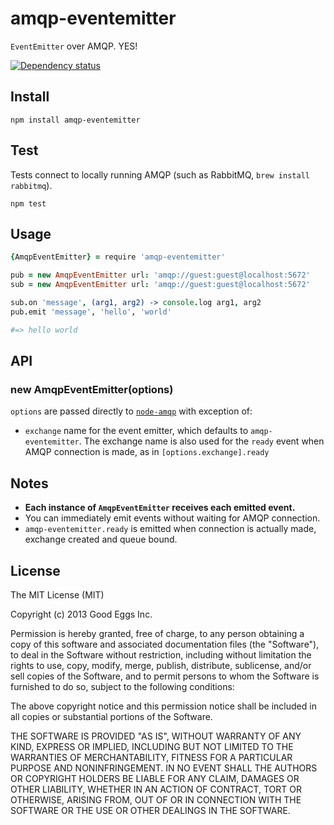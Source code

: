 # amqp-eventemitter

`EventEmitter` over AMQP. YES!

[![Dependency status](https://david-dm.org/goodeggs/amqp-eventemitter.png)](https://david-dm.org/goodeggs/amqp-eventemitter)

## Install

    npm install amqp-eventemitter

## Test

Tests connect to locally running AMQP (such as RabbitMQ, `brew install rabbitmq`).

    npm test

## Usage

```coffeescript
{AmqpEventEmitter} = require 'amqp-eventemitter'

pub = new AmqpEventEmitter url: 'amqp://guest:guest@localhost:5672'
sub = new AmqpEventEmitter url: 'amqp://guest:guest@localhost:5672'

sub.on 'message', (arg1, arg2) -> console.log arg1, arg2
pub.emit 'message', 'hello', 'world'

#=> hello world
```

## API

### new AmqpEventEmitter(options)

`options` are passed directly to [`node-amqp`](https://github.com/postwait/node-amqp) with exception of:

- `exchange` name for the event emitter, which defaults to `amqp-eventemitter`. The exchange name is also used for the `ready` event when AMQP connection is made, as in `[options.exchange].ready`

## Notes

- **Each instance of `AmqpEventEmitter` receives each emitted event.**
- You can immediately emit events without waiting for AMQP connection.
- `amqp-eventemitter.ready` is emitted when connection is actually made, exchange created and queue bound.

## License

The MIT License (MIT)

Copyright (c) 2013 Good Eggs Inc.

Permission is hereby granted, free of charge, to any person obtaining a copy
of this software and associated documentation files (the "Software"), to deal
in the Software without restriction, including without limitation the rights
to use, copy, modify, merge, publish, distribute, sublicense, and/or sell
copies of the Software, and to permit persons to whom the Software is
furnished to do so, subject to the following conditions:

The above copyright notice and this permission notice shall be included in
all copies or substantial portions of the Software.

THE SOFTWARE IS PROVIDED "AS IS", WITHOUT WARRANTY OF ANY KIND, EXPRESS OR
IMPLIED, INCLUDING BUT NOT LIMITED TO THE WARRANTIES OF MERCHANTABILITY,
FITNESS FOR A PARTICULAR PURPOSE AND NONINFRINGEMENT. IN NO EVENT SHALL THE
AUTHORS OR COPYRIGHT HOLDERS BE LIABLE FOR ANY CLAIM, DAMAGES OR OTHER
LIABILITY, WHETHER IN AN ACTION OF CONTRACT, TORT OR OTHERWISE, ARISING FROM,
OUT OF OR IN CONNECTION WITH THE SOFTWARE OR THE USE OR OTHER DEALINGS IN
THE SOFTWARE.